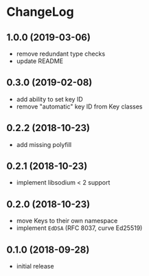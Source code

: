 # ChangeLog

## 1.0.0 (2019-03-06)
- remove redundant type checks
- update README

## 0.3.0 (2019-02-08)
- add ability to set key ID
- remove "automatic" key ID from Key classes

## 0.2.2 (2018-10-23)
- add missing polyfill

## 0.2.1 (2018-10-23)
- implement libsodium < 2 support

## 0.2.0 (2018-10-23)
- move Keys to their own namespace
- implement `EdDSA` (RFC 8037, curve Ed25519)

## 0.1.0 (2018-09-28)
- initial release
